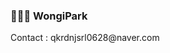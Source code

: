 <h3>👩🏻‍💻 WongiPark</h3>
<p>
Contact : qkrdnjsrl0628@naver.com
<!-- <p style="color:blue;"> <strong>I Love Data Science🔥</strong> </p> -->
<!--   <h3 align="center">🧑🏼‍💻 Tech Stack</h3> -->
<!-- <div align="center">
    <h3 align="center">I Love Python</h3> -->
<!--   <img src="https://img.shields.io/badge/Python-3776AB?style=for-the-badge&logo=Python&logoColor=white"/></a>&nbsp  -->
<!-- </div>
  <h2> ✨
Activity</h2>
  <ul>
    <li>
      <span>Kaggle : https://www.kaggle.com/kalelpark</span>
    </li>
    <li>
      <span>Blog : https://blog.naver.com/qkrdnjsrl0628</span>
    </li>  
  </ul>
</div> -->
<!-- <div>
<---  <h2> 🌟 
Achievement</h2>
  <ul>
    <li>
      <span>2021.12.24 Achievement Kaggle Notebook Expert</span>
    </li>
    <li>
      <span>2021.12.03 오산시 빅데이터 분석 공모전 수상(3등) 🥉</span>
    </li>    
  </ul>
    <li>
      <span>Tech Blog : https://blog.naver.com/qkrdnjsrl0628</span>
    </li>
</div> <--- -->
